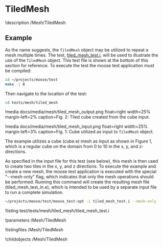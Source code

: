 # TiledMesh
!description /Mesh/TiledMesh

## Example
As the name suggests, the `TiledMesh` object may be utilized to repeat a mesh multiple times. The test, [tiled_mesh_test.i](test/tests/mesh/tiled_mesh/tiled_mesh_test.i), will be used to illustrate the use of
the `TiledMesh` object. This test file is shown at the bottom of this section for reference. To execute the test the
moose test application must be compiled:

```bash
cd ~/projects/moose/test
make -j 8
```

Then navigate to the location of the test:

```bash
cd tests/mesh/tiled_mesh
```

!media docs/media/mesh/tiled_mesh_output.png float=right width=25% margin-left=2% caption=Fig. 2: Tiled cube created from the cube input.

!media docs/media/mesh/tiled_mesh_input.png float=right width=25% margin-left=3% caption=Fig. 1: Cube utilized as input to `TiledMesh` object.

The example utilizes a cube (cube.e) mesh as input as shown in Figure 1, which is a regular cube on the domain from
0 to 10 in the x, y, and z-directions.

As specified in the input file for this test (see below), this mesh is then used to create two tiles in the x, y,
and z directions. To execute the example and create a new mesh, the moose test application is executed with the special "--mesh-only" flag, which indicates that only the mesh operations should be performed. Running this command will create
the resulting mesh file (tiled_mesh_test_in.e), which is intended to be used by a separate input file to run a
complete simulation.

```bash
~/projects/moose/test/moose_test-opt -i tiled_mesh_test.i --mesh-only
```

!listing test/tests/mesh/tiled_mesh/tiled_mesh_test.i




!parameters /Mesh/TiledMesh

!listingfiles /Mesh/TiledMesh

!childobjects /Mesh/TiledMesh
